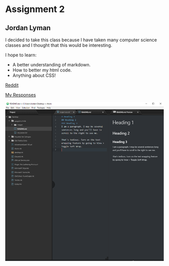 # Assignment 2
## Jordan Lyman
I decided to take this class because I have taken many computer science classes and I thought that this would be interesting.

I hope to learn:
* A better understanding of markdown.
* How to better my html code.
* Anything about CSS!

[Reddit](https://www.reddit.com)

[My Responses](./responses.txt)

![My Screenshot](./images/screenshot.PNG)
